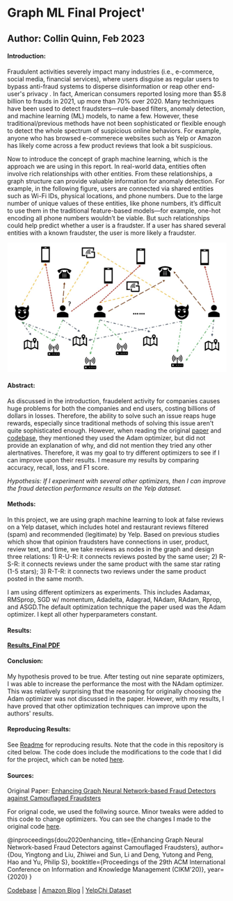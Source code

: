 # Graph ML Final Project'
## Author: Collin Quinn, Feb 2023

#### Introduction: 
Fraudulent activities severely impact many industries (i.e., e-commerce, social media, financial services), where users disguise as regular users to bypass anti-fraud systems to disperse disinformation or reap other end-user's privacy . In fact, American consumers reported losing more than $5.8 billion to frauds in 2021, up more than 70% over 2020. Many techniques have been used to detect fraudsters—rule-based filters, anomaly detection, and machine learning (ML) models, to name a few. However, these traditional/previous methods have not been sophisticated or flexible enough to detect the whole spectrum of suspicious online behaviors. For example, anyone who has browsed e-commerece websites such as Yelp or Amazon has likely come across a few product reviews that look a bit suspicious.

Now to introduce the concept of graph machine learning, which is the approach we are using in this report. In real-world data, entities often involve rich relationships with other entities. From these relationships, a graph structure can provide valuable information for anomaly detection. For example, in the following figure, users are connected via shared entities such as Wi-Fi IDs, physical locations, and phone numbers. Due to the large number of unique values of these entities, like phone numbers, it’s difficult to use them in the traditional feature-based models—for example, one-hot encoding all phone numbers wouldn’t be viable. But such relationships could help predict whether a user is a fraudster. If a user has shared several entities with a known fraudster, the user is more likely a fraudster.

![Screenshot](image001.jpg)

#### Abstract:
As discussed in the introduction, fraudelent activity for companies causes huge problems for both the companies and end users, costing billions of dollars in losses. Therefore, the ability to solve such an issue reaps huge rewards, especially since traditional methods of solving this issue aren't quite sophisticated enough. However, when reading the original [paper](https://arxiv.org/pdf/2008.08692.pdf) and [codebase](https://github.com/YingtongDou/CARE-GNN), they mentioned they used the Adam optimizer, but did not provide an explanation of why, and did not mention they tried any other alertnatives. Therefore, it was my goal to try different optimizers to see if I can improve upon their results. I measure my results by comparing accuracy, recall, loss, and F1 score.  

*Hypothesis: If I experiment with several other optimizers, then I can improve the fraud detection performance results on the Yelp dataset.* 

#### Methods:
In this project, we are using graph machine learning to look at false reviews on a Yelp dataset, which includes hotel and restaurant reviews filtered (spam) and recommended (legitimate) by Yelp. Based on previous studies which show that opinion fraudsters have connections in user, product, review text, and time, we take reviews as nodes in the graph and design three relations: 1) R-U-R: it connects reviews posted by the same user; 2) R-S-R: it connects reviews under the same product with the same star rating (1-5 stars); 3) R-T-R: it connects two reviews under the same product posted in the same month.

I am using different optimizers as experiments. This includes Aadamax, RMSprop, SGD w/ momentum, Adadelta, Adagrad, NAdam, RAdam, Rprop, and ASGD.The default optimization technique the paper used was the Adam optimizer. I kept all other hyperparameters constant. 


#### Results: <br><br> [Results_Final PDF](https://github.com/ryn8raun248/GraphML_Final_Project/blob/main/Results_Final.pdf)


#### Conclusion:
My hypothesis proved to be true. After testing out nine separate optimizers, I was able to increase the performance the most with the NAdam optimizer. This was relatively surprising that the reasoning for originally choosing the Adam optimizer was not discussed in the paper. However, with my results, I have proved that other optimization techniques can improve upon the authors' results. 

#### Reproducing Results:
See [Readme](https://github.com/ryn8raun248/GraphML_Final_Project/tree/main/code#running) for reproducing results. Note that the code in this repository is cited below. The code does include the modifications to the code that I did for the project, which can be noted  [here](https://github.com/ryn8raun248/GraphML_Final_Project/commit/138e66a31973531d9f3211dcd14a2f137404dcc2).


#### Sources:

Original Paper: [Enhancing Graph Neural Network-based Fraud Detectors against Camouflaged Fraudsters](https://arxiv.org/pdf/2008.08692.pdf)

For orignal code, we used the follwing source. Minor tweaks were added to this code to change optimizers. You can see the changes I made to the original code [here](https://github.com/ryn8raun248/GraphML_Final_Project/commit/138e66a31973531d9f3211dcd14a2f137404dcc2).

@inproceedings{dou2020enhancing,
  title={Enhancing Graph Neural Network-based Fraud Detectors against Camouflaged Fraudsters},
  author={Dou, Yingtong and Liu, Zhiwei and Sun, Li and Deng, Yutong and Peng, Hao and Yu, Philip S},
  booktitle={Proceedings of the 29th ACM International Conference on Information and Knowledge Management (CIKM'20)},
  year={2020}
}

[Codebase](https://github.com/YingtongDou/CARE-GNN) |
[Amazon Blog](https://aws.amazon.com/blogs/machine-learning/build-a-gnn-based-real-time-fraud-detection-solution-using-amazon-sagemaker-amazon-neptune-and-the-deep-graph-library/) |
[YelpChi Dataset](https://paperswithcode.com/dataset/yelpchi)

